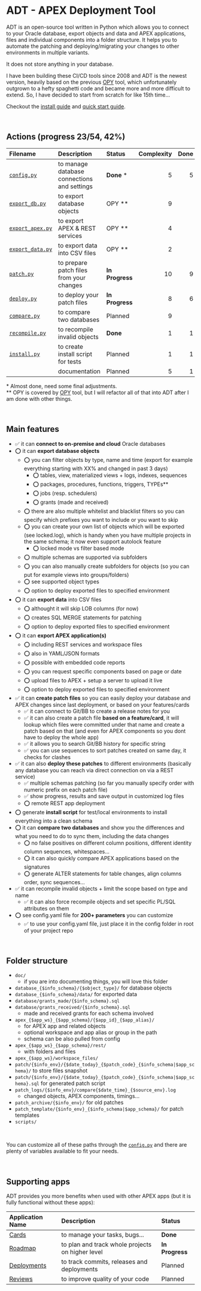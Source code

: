 # ADT - APEX Deployment Tool

ADT is an open-source tool written in Python which allows you to connect to your Oracle database, export objects and data and APEX applications, files and individual components into a folder structure.
It helps you to automate the patching and deploying/migrating your changes to other environments in multiple variants.

It does not store anything in your database.

I have been building these CI/CD tools since 2008 and ADT is the newest version, heavily based on the previous [OPY](https://github.com/jkvetina/OPY/tree/master) tool, which unfortunately outgrown to a hefty spaghetti code and became more and more difficult to extend. So, I have decided to start from scratch for like 15th time...

Checkout the [install guide](./doc/install.md) and <ins>quick start guide</ins>.

&nbsp;

## Actions (progress 23/54, 42%)

| Filename                                 | Description                                    | Status          | Complexity | Done
| :-------                                 | :----------                                    | :-----          | ---------: | ---:
| [`config.py`](./doc/config.md)           | to manage database connections and settings    | __Done__ *      |          5 | 5
| [`export_db.py`](./doc/export_db.md)     | to export database objects                     | OPY **          |          9 |
| [`export_apex.py`](./doc/export_apex.md) | to export APEX & REST services                 | OPY **          |          4 |
| [`export_data.py`](./doc/export_data.md) | to export data into CSV files                  | OPY **          |          2 |
| [`patch.py`](./doc/patch.md)             | to prepare patch files from your changes       | __In Progress__ |         10 | 9
| [`deploy.py`](./doc/deploy.md)           | to deploy your patch files                     | __In Progress__ |          8 | 6
| [`compare.py`](./doc/compare.md)         | to compare two databases                       | Planned         |          9 |
| [`recompile.py`](./doc/recompile.md)     | to recompile invalid objects                   | __Done__        |          1 | 1
| [`install.py`](./doc/install.md)         | to create install script for tests             | Planned         |          1 | 1
|                                          | documentation                                  | Planned         |          5 | 1

\* Almost done, need some final adjustments.\
\** OPY is covered by [OPY](https://github.com/jkvetina/OPY/tree/master) tool, but I will refactor all of that into ADT after I am done with other things.

&nbsp;

## Main features

- ✅ it can __connect to on-premise and cloud__ Oracle databases
- ⭕️ it can __export database objects__
    - ⭕️ you can filter objects by type, name and time (export for example everything starting with XX% and changed in past 3 days)
        - ⭕️ tables, view, materialized views + logs, indexes, sequences
        - ⭕️ packages, procedures, functions, triggers, TYPEs**
        - ⭕️ jobs (resp. schedulers)
        - ⭕️ grants (made and received)
    - ⭕️ there are also multiple whitelist and blacklist filters so you can specify which prefixes you want to include or you want to skip
    - ⭕️ you can create your own list of objects which will be exported (see locked.log), which is handy when you have multiple projects in the same schema; it now even support autolock feature
        - ⭕️ locked mode vs filter based mode
    - ⭕️ multiple schemas are supported via subfolders
    - ⭕️ you can also manually create subfolders for objects (so you can put for example views into groups/folders)
    - ⭕️ see supported object types
    - ⭕️ option to deploy exported files to specified environment
- ⭕️ it can __export data__ into CSV files
    - ⭕️ althought it will skip LOB columns (for now)
    - ⭕️ creates SQL MERGE statements for patching
    - ⭕️ option to deploy exported files to specified environment
- ⭕️ it can __export APEX application(s)__
    - ⭕️ including REST services and workspace files
    - ⭕️ also in YAML/JSON formats
    - ⭕️ possible with embedded code reports
    - ⭕️ you can request specific components based on page or date
    - ⭕️ upload files to APEX + setup a server to upload it live
    - ⭕️ option to deploy exported files to specified environment
- ✅ it can __create patch files__ so you can easily deploy your database and APEX changes since last deployment, or based on your features/cards
    - ✅ it can connect to Git/BB to create a release notes for you
    - ✅ it can also create a patch file __based on a feature/card__, it will lookup which files were committed under that name and create a patch based on that (and even for APEX components so you dont have to deploy the whole app)
    - ✅ it allows you to search Git/BB history for specific string
    - ✅ you can use sequences to sort patches created on same day, it checks for clashes
- ✅ it can also __deploy these patches__ to different environments (basically any database you can reach via direct connection on via a REST service)
    - ✅ multiple schemas patching (so far you manually specify order with numeric prefix on each patch file)
    - ✅ show progress, results and save output in customized log files
    - ⭕️ remote REST app deployment
- ⭕️ generate __install script__ for test/local environments to install everything into a clean schema
- ⭕️ it can __compare two databases__ and show you the differences and what you need to do to sync them, including the data changes
    - ⭕️ no false positives on different column positions, different identity column sequences, whitespaces...
    - ⭕️ it can also quickly compare APEX applications based on the signatures
    - ⭕️ generate ALTER statements for table changes, align columns order, sync sequences...
- ✅ it can recompile invalid objects + limit the scope based on type and name
    - ✅ it can also force recompile objects and set specific PL/SQL attributes on them  
- ⭕️ see config.yaml file for __200+ parameters__ you can customize
    - ✅ to use your config.yaml file, just place it in the config folder in root of your project repo

&nbsp;

## Folder structure

- `doc/`
    - if you are into documenting things, you will love this folder
- `database_{$info_schema}/{$object_type}/` for database objects
- `database_{$info_schema}/data/` for exported data
- `database/grants_made/{$info_schema}.sql`
- `database/grants_received/{$info_schema}.sql`
    - made and received grants for each schema involved
- `apex_{$app_ws}_{$app_schema}/{$app_id}_{$app_alias}/`
    - for APEX app and related objects
    - optional workspace and app alias or group in the path
    - schema can be also pulled from config
- `apex_{$app_ws}_{$app_schema}/rest/`
    - with folders and files
- `apex_{$app_ws}/workspace_files/`
- `patch/{$info_env}/{$date_today}_{$patch_code}_{$info_schema|$app_schema}/` to store files snapshot
- `patch/{$info_env}/{$date_today}_{$patch_code}_{$info_schema|$app_schema}.sql` for generated patch script
- `patch_logs/{$info_env}/compare{$date_time}_{$source_env}.log`
    - changed objects, APEX components, timings...
- `patch_archive/{$info_env}/` for old patches
- `patch_template/{$info_env}_{$info_schema|$app_schema}/` for patch templates
- `scripts/`

&nbsp;

You can customize all of these paths through the [`config.py`](./doc/config.md) and there are plenty of variables available to fit your needs.

&nbsp;

## Supporting apps

ADT provides you more benefits when used with other APEX apps (but it is fully functional without these apps):

| Application Name                                              | Description                                       | Status
| :---------------                                              | :----------                                       | :-----
| [Cards](https://github.com/jkvetina/MASTER_TASKS)             | to manage your tasks, bugs...                     | __Done__
| [Roadmap](https://github.com/jkvetina/MASTER_ROADMAPS)        | to plan and track whole projects on higher level  | __In Progress__
| [Deployments](https://github.com/jkvetina/MASTER_DEPLOYMENTS) | to track commits, releases and deployments        | Planned
| [Reviews](https://github.com/jkvetina/MASTER_REVIEWS)         | to improve quality of your code                   | Planned

